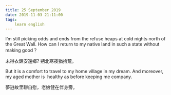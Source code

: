 ```yaml
---
title: 25 September 2019
date: 2019-11-03 21:11:00
tags:
    learn english
---
```

<p><span lang="EN-US">I&#x2019;m still picking odds and ends from the refuse
heaps at cold nights north of the Great Wall. How can I return to my native land
in such a state without making good</span><span .="font-family:&#x5B8B;&#x4F53;">&#xFF1F;</span></p>

<p><span .="font-family:&#x5B8B;&#x4F53;;mso-ascii-font-family:" times="" new="" roman";="" mso-hansi-font-family:"times="" roman""="">&#x672A;&#x5F97;&#x8863;&#x9326;&#x5B89;&#x9084;&#x9109;</span><span lang="EN-US">? </span><span .="font-family:&#x5B8B;&#x4F53;;mso-ascii-font-family:" times="" new="" roman";mso-hansi-font-family:="" "times="" roman""="">&#x6714;&#x5317;&#x5BD2;&#x591C;&#x7336;&#x62FE;&#x8352;&#x3002;</span></p><span .="font-family:&#x5B8B;&#x4F53;;mso-ascii-font-family:" times="" new="" roman";mso-hansi-font-family:="" "times="" roman""=""><p>

</p><p><span lang="EN-US">But it is a comfort to travel to my home village
in my dream. And moreover, my aged mother is &#xA0;healthy as before keeping me company.</span></p><p>

</p><p><span .="font-family:&#x5B8B;&#x4F53;;mso-ascii-font-family:" times="" new="" roman";="" mso-hansi-font-family:"times="" roman""="">&#x5922;&#x9030;&#x6545;&#x91CC;&#x804A;&#x81EA;&#x6170;&#xFF0C;&#x8001;&#x5A18;&#x5065;&#x5728;&#x4F34;&#x8EAB;&#x65C1;&#x3002;</span> </p><p>

<b></b><i></i><u></u><br></p></span>